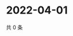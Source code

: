 # 2022-04-01

共 0 条

<!-- BEGIN WEIBO -->
<!-- 最后更新时间 Fri Apr 01 2022 06:00:44 GMT+0800 (China Standard Time) -->

<!-- END WEIBO -->
